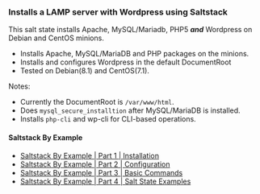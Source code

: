 ### Installs a LAMP server with Wordpress using Saltstack

This salt state installs Apache, MySQL/Mariadb, PHP5 ***and*** Wordpress on Debian and CentOS minions.

- Installs Apache, MySQL/MariaDB and PHP packages on the minions.
- Installs and configures Wordpress in the default DocumentRoot
- Tested on Debian(8.1) and CentOS(7.1).  
  
Notes: 
 
- Currently the DocumentRoot is `/var/www/html`.
- Does `mysql_secure_installtion` after MySQL/MariaDB is installed.
- Installs `php-cli` and wp-cli for CLI-based operations.  
  
#### Saltstack By Example

- [Saltstack By Example | Part 1 | Installation](https://muchbits.com/saltstack-by-example1.html)
- [Saltstack By Example | Part 2 | Configuration](https://muchbits.com/saltstack-by-example2.html)
- [Saltstack By Example | Part 3 | Basic Commands](https://muchbits.com/saltstack-by-example3.html)
- [Saltstack By Example | Part 4 | Salt State Examples](https://muchbits.com/saltstack-by-example4.html)

